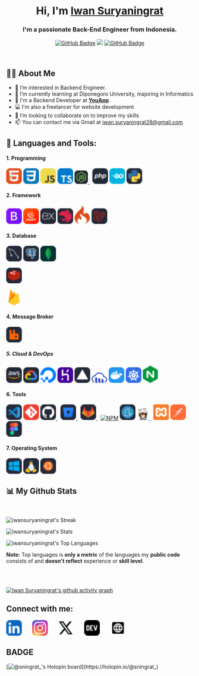 <h1 align="center">Hi, I'm <a href="https://github.com/iwansuryaningrat">Iwan Suryaningrat</a></h1>

<h3 align="center">I'm a passionate Back-End Engineer from Indonesia.</h3>

<p align="center">
        <a href="https://github.com/iwansuryaningrat?tab=followers"><img src="https://img.shields.io/github/followers/iwansuryaningrat?label=Followers&style=social" alt="GitHub Badge"></a>
        <a href="https://github.com/Meghna-DAS/github-profile-views-counter"><img src="https://komarev.com/ghpvc/?username=iwansuryaningrat"></a>
        <a href="https://github.com/iwansuryaningrat"><img src="https://img.shields.io/github/stars/iwansuryaningrat?style=social" alt="GitHub Badge"></a>
</p>

<br/>

## 🙋‍♂️ About Me

- 👀 I’m interested in Backend Engineer.
- 🌱 I’m currently learning at Diponegoro University, majoring in Informatics
- 🏢 I'm a Backend Developer at <a href="https://youapp.ai/">**YouApp**</a>.
- 💻 I'm also a freelancer for website development
- 💞️ I’m looking to collaborate on to improve my skills
- 📫 You can contact me via Gmail at <a href="mailto:iwan.suryaningrat28@gmail.com?">iwan.suryaningrat28@gmail.com</a>
  <br/>

## 🚀 Languages and Tools:

#### 1. Programming

<p align="left"> 
    <!-- HTML -->
    <a href="https://developer.mozilla.org/en-US/docs/Web/HTML" target="_blank"><img src="./assets//html.svg" width="42" title="HTML5" /></a>
    <!-- CSS -->
    <a href="https://developer.mozilla.org/en-US/docs/Web/CSS" target="_blank"><img src="./assets/css.svg" width="42" title="CSS3"/></a>
    <!-- JavaScript -->
    <a href="https://www.javascript.com/" target="_blank"><img src="./assets/javascript.svg" width="42" title="JavaScript" /></a>
    <!-- TypeScript -->
    <a href="https://www.typescriptlang.org/" target="_blank"><img src="./assets/typescript.svg" width="42" title="TypeScript" /></a>
    <!-- Node.js -->
    <a style="padding-right:8px;" href="https://nodejs.org" target="_blank"> <img src="./assets/nodejs.svg" width="36" title="NodeJs" /> </a>
    <!-- PHP -->
    <a href="https://www.php.net/" target="_blank"><img src="./assets/php.svg" width="42" title="PHP" /></a>
    <!-- Golang -->
    <a href="https://go.dev/" target="_blank"><img src="./assets/golang.svg" width="42" title="Go" /></a>
    <!-- Python -->
    <a href="https://www.python.org/" target="_blank"><img src="./assets/python.svg" width="42" title="Python" /></a>

</p>

#### 2. Framework

<p align="left">
    <!-- Bootstrap -->
    <a href="https://getbootstrap.com" target="_blank"><img src="./assets/bootstrap.svg" width="42" title="Bootstrap"/></a> 
    <!-- JQuery -->
    <a href="https://jquery.com/" target="_blank" rel="noreferrer"><img src="./assets/jquery.svg" width="42" height="42" alt="JQuery" title="JQuery" /></a> 
    <!-- ExpressJS -->
    <a href="https://expressjs.com/" target="_blank" rel="noreferrer"><img src="./assets/expressjs.svg" width="42" height="42" alt="Express" title="ExpressJS" /></a>
    <!-- NestJS -->
    <a href="https://nestjs.com/" target="_blank" rel="noreferrer"><img src="./assets/nestjs.svg" width="42" height="42" alt="Nest" title="NestJS" /></a>
    <!-- CodeIgniter -->
    <a href="https://codeigniter.com/" target="_blank"><img src="./assets/codeigniter.svg" width="42" title="Codeigniter"/></a>
    <!-- Laravel -->
    <a href="https://laravel.com/" target="_blank"><img src="./assets/laravel.svg" width="42" title="Laravel"/></a>
</p>

#### 3. Database

<p align="left"> 
    <!-- MySQL -->
    <a href="https://www.mysql.com/" target="_blank" rel="noreferrer"><img src="./assets/mysql.svg" width="42" height="42" alt="MySQL" title="MySQL"/></a>
    <!-- PostgreSQL -->
    <a href="https://www.postgresql.org/" target="_blank" rel="noreferrer"><img src="./assets/postgresql.svg" width="42" height="42" alt="PostgreSQL" title="PostgreSQL"/></a>
    <!-- MongoDB -->
    <a style="padding-right:8px;" href="https://www.mongodb.com/" target="_blank"> <img src="./assets/mongodb.svg" width="42" title="MongoDB" /> </a>
</p>
    <!-- Redis -->
    <a style="padding-right:8px;" href="https://redis.io/" target="_blank"> <img src="./assets/redis.svg" width="42" title="Redis" /> </a>
</p>
    <!-- Firebase -->
    <a style="padding-right:8px;" href="https://firebase.google.com/" target="_blank"> <img src="./assets/firebase.svg" width="42" title="Firebase" /> </a>
</p>

#### 4. Message Broker

<p align="left">
    <!-- Rabbit MQ -->
    <a href="https://www.rabbitmq.com/" target="_blank" rel="noreferrer"><img src="./assets/rabbitmq.svg" width="42" height="42" alt="RabbitMQ" title="RabbitMQ"/></a>
</p>

##### 5. Cloud & DevOps

<p align="left">
    <!-- AWS -->
    <a href="https://aws.amazon.com/" target="_blank"><img src="./assets/aws.svg" width="42" title="AWS" /></a>
    <!-- GCP -->
    <a href="https://console.cloud.google.com/?hl=id" target="_blank"><img src="./assets/gcp.svg" width="42" title="GCP" /></a>
    <!-- Digital Ocean -->
    <a href="https://www.digitalocean.com/" target="_blank"><img src="./assets/digital_ocean.svg" width="42" title="Digital Ocean" /></a>
    <!-- Heroku -->
    <a href="https://www.heroku.com/" target="_blank"><img src="./assets/heroku.svg" width="42" title="Heroku" /></a>
    <!-- Vercel -->
    <a href="https://www.vercel.com/" target="_blank"><img src="./assets/vercel.svg" width="42" title="Vercel" /></a>
    <!-- Cloudinary -->
    <a href="https://cloudinary.com/" target="_blank"><img src="./assets/cloudinary.svg" width="42" title="Cloudinary" /></a>
    <!-- Docker -->
    <a href="https://www.docker.com/" target="_blank"><img src="./assets/docker.svg" width="42" title="Docker" /></a> 
    <!-- Kubernetes -->
    <a href="https://kubernetes.io/id/" target="_blank"><img src="./assets/kubernetes.svg" width="42" title="Kubernetes" /></a> 
    <!-- NGINX -->
    <a href="http://nginx.org/" target="_blank"><img src="./assets/nginx.svg" width="42" title="Nginx" /></a>
</p>

#### 6. Tools

<p align="left">
    <!-- VS Code -->
    <a href="https://code.visualstudio.com/" target="_blank"><img src="./assets/vscode.svg" width="42" title="Visual Studio Code" /></a>
    <!-- Git -->
    <a href="https://git-scm.com/" target="_blank"><img src="./assets/git.svg" width="42" title="Git"/></a> 
    <!-- GitHub -->
    <a style="padding-right:8px;" href="https://github.com/" target="_blank"> <img src="./assets/github.svg" width="42" title="GitHub" /> </a> 
    <!-- BitBucket -->
    <a style="padding-right:8px;" href="https://bitbucket.org/" target="_blank"> <img src="./assets/bitbucket.svg" width="42" title="Bitbucket" /> </a> 
    <!-- GitLab -->
    <a style="padding-right:8px;" href="https://gitlab.com/" target="_blank"> <img src="./assets/gitlab.svg" width="42" title="GitLab" /> </a> 
    <!-- NPM -->
    <a href="https://www.npmjs.com/" target="_blank"><img src="./assets/npm-icon.svg" width="42" title="NPM" /></a>
    <!-- YARN -->
    <a href="https://yarnpkg.com/" target="_blank"><img src="./assets/yarn.svg" width="42" title="YARN" /></a>
    <!-- Composer -->
    <a style="padding-right:8px;" href="https://getcomposer.org/" target="_blank"> <img src="./assets/composer.svg" width="32" title="Composer" /> </a>
    <!-- XAMPP -->
    <a href="https://www.apachefriends.org/" target="_blank"><img src="./assets/xampp.svg" width="42" title="XAMPP" /></a>
    <!-- Postman -->
    <a href="https://www.postman.com/" target="_blank" rel="noreferrer"><img src="./assets/postman.svg" width="42" height="42" alt="Postman" title="Postman"/></a>
    <!-- Figma -->
    <a href="https://www.figma.com/" target="_blank" rel="noreferrer"><img src="./assets/figma.svg" width="42" height="42" alt="Figma" title="Figma"/></a>
</p>

#### 7. Operating System

<p align="left">
    <!-- Windows -->
    <a href="https://www.microsoft.com/" target="_blank"><img src="./assets/windows.svg" width="42" title="Windows"/></a>
    <!-- Linux -->
    <a href="https://www.linux.org/" target="_blank"><img src="./assets/linux.svg" width="42" title="Linux"/></a>
    <!-- Ubuntu -->
    <a href="https://ubuntu.com/" target="_blank"><img src="./assets/ubuntu.svg" width="42" title="Ubuntu"/></a>

</p>

## 📊 My Github Stats

<br/>

![iwansuryaningrat's Streak](https://github-readme-streak-stats.herokuapp.com/?user=iwansuryaningrat&theme=tokyonight&hide_border=true)

![iwansuryaningrat's Stats](https://github-readme-stats.vercel.app/api?username=iwansuryaningrat&theme=tokyonight&show_icons=true&hide_border=true&count_private=true)

![iwansuryaningrat's Top Languages](https://github-readme-stats.vercel.app/api/top-langs/?username=iwansuryaningrat&theme=tokyonight&show_icons=true&hide_border=true&layout=compact)

<b>Note:</b> Top languages is <b>only a metric</b> of the languages my <b>public code</b> consists of and <b>doesn't reflect</b> experience or <b>skill level</b>.

<br/>
<br/>

[![Iwan Suryaningrat's github activity graph](https://github-readme-activity-graph.vercel.app/graph?username=iwansuryaningrat&theme=tokyo-night)](https://github.com/ashutosh00710/github-readme-activity-graph)

## Connect with me:

<p align="left">

<a style="padding-right:24px;" href = "https://www.linkedin.com/in/iwan-suryaningrat/"><img src="./assets/linkedin.svg" width="42px"/></a>
<a style="padding-right:24px;" href = "https://www.instagram.com/sningrat_/"><img src="./assets//instagram.svg" width="42px"/></a>
<a style="padding-right:24px;" href = "https://twitter.com/sningrat_"><img src="./assets/x.svg" width="42px"/></a>
<a style="padding-right:24px;" href = "https://www.showwcase.com/iwansuryaningrat"><img src="./assets/devto.svg" width="42px"/></a>
<a style="padding-right:24px;" href = "https://iwansuryaningrat.github.io/"><img src="./assets/website.svg" width="42px"/></a>

</p>

## BADGE

[![@sningrat_'s Holopin board](https://holopin.me/sningrat_)](https://holopin.io/@sningrat_)
